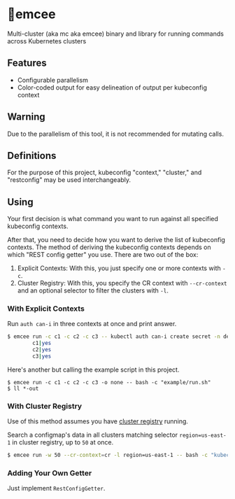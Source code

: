 # 🎤emcee

Multi-cluster (aka mc aka emcee) binary and library for running commands across Kubernetes clusters

## Features

* Configurable parallelism
* Color-coded output for easy delineation of output per kubeconfig context

## Warning

Due to the parallelism of this tool, it is not recommended for mutating calls.

## Definitions

For the purpose of this project, kubeconfig "context," "cluster," and "restconfig" may be used interchangeably.

## Using

Your first decision is what command you want to run against all specified kubeconfig contexts.

After that, you need to decide how you want to derive the list of kubeconfig contexts. The method of deriving the kubeconfig contexts depends on which "REST config getter" you use. There are two out of the box: 

1. Explicit Contexts: With this, you just specify one or more contexts with `-c`.
2. Cluster Registry: With this, you specify the CR context with `--cr-context` and an optional selector to filter the clusters with `-l`.

### With Explicit Contexts

Run `auth can-i` in three contexts at once and print answer.

```sh
$ emcee run -c c1 -c c2 -c c3 -- kubectl auth can-i create secret -n default
        c1|yes
        c2|yes
        c3|yes
```

Here's another but calling the example script in this project.

```
$ emcee run -c c1 -c c2 -c c3 -o none -- bash -c "example/run.sh"
$ ll *-out
```

### With Cluster Registry

Use of this method assumes you have [cluster registry](https://github.com/kubernetes/cluster-registry) running.

Search a configmap's data in all clusters matching selector `region=us-east-1` in cluster registry, up to `50` at once.

```sh
$ emcee run -w 50 --cr-context=cr -l region=us-east-1 -- bash -c "kubectl -n kube-system get cm mycm -o yaml | grep mykey || true"
```

### Adding Your Own Getter

Just implement `RestConfigGetter`.

